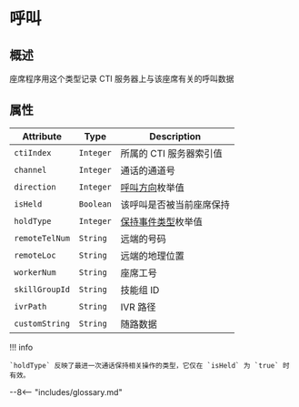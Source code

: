 # 呼叫

## 概述

座席程序用这个类型记录 CTI 服务器上与该座席有关的呼叫数据

## 属性

| Attribute      | Type      | Description              |
| -------------- | --------- | ------------------------ |
| `ctiIndex`     | `Integer` | 所属的 CTI 服务器索引值  |
| `channel`      | `Integer` | 通话的通道号             |
| `direction`    | `Integer` | [呼叫方向][]枚举值       |
| `isHeld`       | `Boolean` | 该呼叫是否被当前座席保持 |
| `holdType`     | `Integer` | [保持事件类型][]枚举值   |
| `remoteTelNum` | `String`  | 远端的号码               |
| `remoteLoc`    | `String`  | 远端的地理位置           |
| `workerNum`    | `String`  | 座席工号                 |
| `skillGroupId` | `String`  | 技能组 ID                |
| `ivrPath`      | `String`  | IVR 路径                 |
| `customString` | `String`  | 随路数据                 |

!!! info

    `holdType` 反映了最进一次通话保持相关操作的类型，它仅在 `isHeld` 为 `true` 时有效。

[呼叫方向]: enums.md#呼叫方向
[保持事件类型]: enums.md#保持事件类型

--8<-- "includes/glossary.md"
